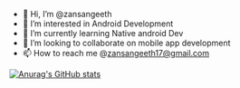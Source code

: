 - 👋 Hi, I’m @zansangeeth
- 👀 I’m interested in Android Development
- 🌱 I’m currently learning Native android Dev
- 💞️ I’m looking to collaborate on mobile app development
- 📫 How to reach me @zansangeeth17@gmail.com

[![Anurag's GitHub stats](https://github-readme-stats.vercel.app/api?username=zansangeeth)](https://github.com/anuraghazra/github-readme-stats)


